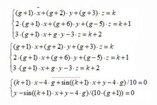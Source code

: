 <img src="https://github.com/qqlexa/numerical_methods/blob/master/lab2/src/main/resourses/1.jpg">
<img src="https://github.com/qqlexa/numerical_methods/blob/master/lab2/src/main/resourses/2.jpg">
<img src="https://github.com/qqlexa/numerical_methods/blob/master/lab2/src/main/resourses/3.jpg">
